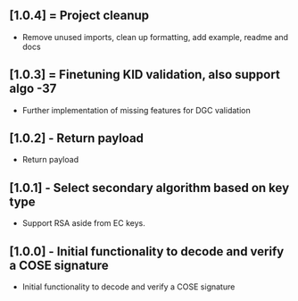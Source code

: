 
## [1.0.4] = Project cleanup

* Remove unused imports, clean up formatting, add example, readme and docs


## [1.0.3] = Finetuning KID validation, also support algo -37

* Further implementation of missing features for DGC validation

## [1.0.2] - Return payload

* Return payload

## [1.0.1] - Select secondary algorithm based on key type

* Support RSA aside from EC keys.

## [1.0.0] - Initial functionality to decode and verify a COSE signature

* Initial functionality to decode and verify a COSE signature

